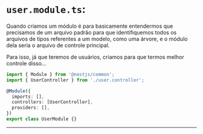 # `user.module.ts`:

Quando criamos um módulo é para basicamente entendermos que precisamos de um arquivo padrão para que identifiquemos todos os arquivos de tipos referentes a um modelo, como uma árvore, e o módulo dela seria o arquivo de controle principal.

Para isso, já que teremos de usuários, criamos para que termos melhor controle disso...

```ts
import { Module } from '@nestjs/common';
import { UserController } from './user.controller';

@Module({
  imports: [],
  controllers: [UserController],
  providers: [],
})
export class UserModule {}

```

---